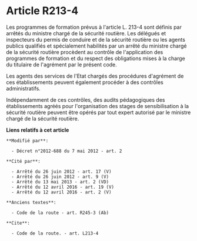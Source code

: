 # Article R213-4

Les programmes de formation prévus à l'article L. 213-4 sont définis par arrêtés du   ministre chargé de la sécurité
routière. Les délégués et inspecteurs du permis de conduire et de la sécurité routière ou les agents publics qualifiés et
spécialement habilités par un arrêté du   ministre chargé de la sécurité routière procèdent au contrôle de l'application des
programmes de formation et du respect des obligations mises à la charge du titulaire de l'agrément par le présent code. 

Les agents des services de l'Etat chargés des procédures d'agrément de ces établissements peuvent également procéder à des
contrôles administratifs. 

Indépendamment de ces contrôles, des audits pédagogiques des établissements agréés pour l'organisation des stages de
sensibilisation à la sécurité routière peuvent être opérés par tout expert autorisé par le   ministre chargé de la sécurité
routière.

**Liens relatifs à cet article**

	**Modifié par**:

	  - Décret n°2012-688 du 7 mai 2012 - art. 2

	**Cité par**:

	  - Arrêté du 26 juin 2012 - art. 17 (V)
	  - Arrêté du 26 juin 2012 - art. 9 (V)
	  - Arrêté du 13 mai 2013 - art. 2 (VD)
	  - Arrêté du 12 avril 2016 - art. 19 (V)
	  - Arrêté du 12 avril 2016 - art. 2 (V)

	**Anciens textes**:

	  - Code de la route - art. R245-3 (Ab)

	**Cite**:

	  - Code de la route. - art. L213-4
